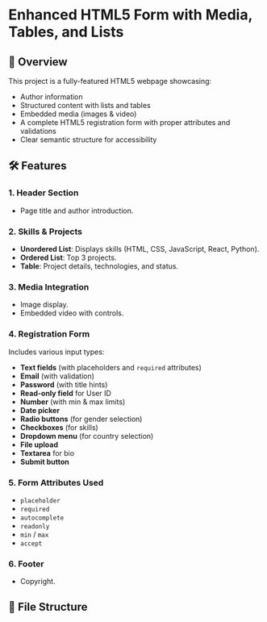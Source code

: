 # Enhanced HTML5 Form with Media, Tables, and Lists

## 📌 Overview
This project is a fully-featured HTML5 webpage showcasing:
- Author information
- Structured content with lists and tables
- Embedded media (images & video)
- A complete HTML5 registration form with proper attributes and validations
- Clear semantic structure for accessibility

## 🛠 Features
### 1. **Header Section**
- Page title and author introduction.

### 2. **Skills & Projects**
- **Unordered List**: Displays skills (HTML, CSS, JavaScript, React, Python).
- **Ordered List**: Top 3 projects.
- **Table**: Project details, technologies, and status.

### 3. **Media Integration**
- Image display.
- Embedded video with controls.

### 4. **Registration Form**
Includes various input types:
- **Text fields** (with placeholders and `required` attributes)
- **Email** (with validation)
- **Password** (with title hints)
- **Read-only field** for User ID
- **Number** (with min & max limits)
- **Date picker**
- **Radio buttons** (for gender selection)
- **Checkboxes** (for skills)
- **Dropdown menu** (for country selection)
- **File upload**
- **Textarea** for bio
- **Submit button**

### 5. **Form Attributes Used**
- `placeholder`
- `required`
- `autocomplete`
- `readonly`
- `min` / `max`
- `accept`

### 6. **Footer**
- Copyright.

## 📂 File Structure
